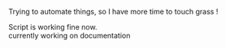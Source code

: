Trying to automate things, so I have more time to touch grass !

Script is working fine now.  
currently working on documentation